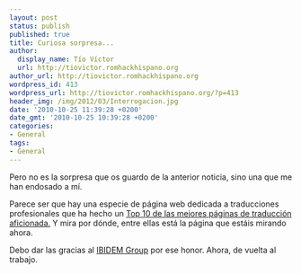 ```yaml
---
layout: post
status: publish
published: true
title: Curiosa sorpresa...
author:
  display_name: Tío Víctor
  url: http://tiovictor.romhackhispano.org
author_url: http://tiovictor.romhackhispano.org
wordpress_id: 413
wordpress_url: http://tiovictor.romhackhispano.org/?p=413
header_img: /img/2012/03/Interrogacion.jpg
date: '2010-10-25 11:39:28 +0200'
date_gmt: '2010-10-25 10:39:28 +0200'
categories:
- General
tags:
- General
---
```

Pero no es la sorpresa que os guardo de la anterior noticia, sino 
una que me han endosado a mí.

Parece ser que hay una especie de página web dedicada a traducciones 
profesionales que ha hecho un [Top 10 de las mejores páginas de traducción 
aficionada.](http://www.ibidemgroup.es/traduccion/recursos/traducciones-videojuegos.html) 
Y mira por dónde, entre ellas está la página que estáis mirando ahora.

Debo dar las gracias al [IBIDEM Group](http://www.ibidemgroup.com/)
por ese honor. Ahora, de vuelta al trabajo.
